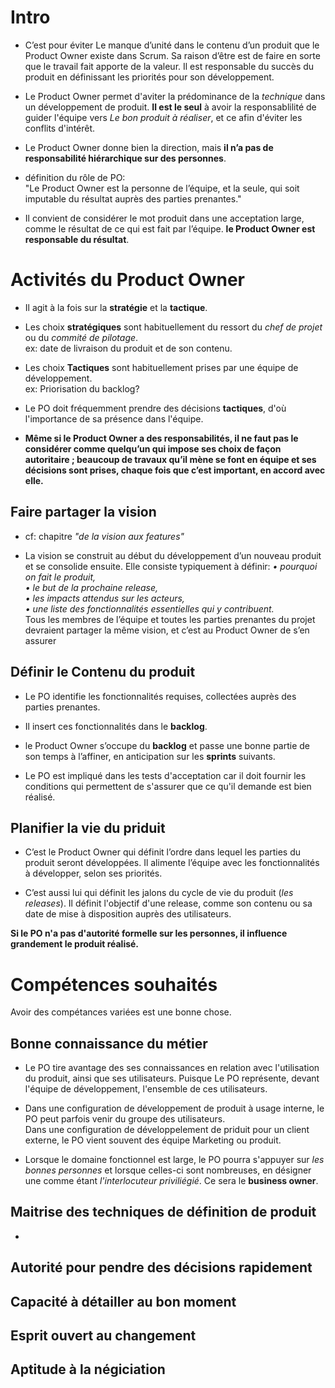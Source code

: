 # Intro  
- C’est pour éviter Le manque d’unité dans le contenu d’un produit que le Product Owner existe dans Scrum. Sa raison d’être est de faire en sorte que le travail fait apporte de la valeur. Il est responsable du succès du produit en définissant les priorités pour son développement.

- Le Product Owner permet d'aviter la prédominance de la *technique* dans un développement de produit. **Il est le seul** à avoir la responsablilité de guider l'équipe vers *Le bon produit à réaliser*, et ce afin d'éviter les conflits d'intérêt.  
- Le Product Owner donne bien la direction, mais **il n’a pas de responsabilité hiérarchique sur des personnes**. 
- définition du rôle de PO:  
"Le Product Owner est la personne de l’équipe, et la seule, qui soit imputable du résultat auprès des parties prenantes." 
- Il convient de considérer le mot produit dans une acceptation large, comme le résultat de ce qui est fait par l’équipe. **le Product Owner est responsable du résultat**.

# Activités du Product Owner
- Il agit à la fois sur la **stratégie** et la **tactique**.  

- Les choix **stratégiques** sont habituellement du ressort du *chef de projet* ou du *commité de pilotage*.  
ex: date de livraison du produit et de son contenu. 
- Les choix **Tactiques** sont habituellement prises par une équipe de développement.  
ex: Priorisation du backlog? 
- Le PO doit fréquemment prendre des décisions **tactiques**, d'où l'importance de sa présence dans l'équipe.  
-  **Même si le Product Owner a des responsabilités, il ne faut pas le considérer comme quelqu’un qui impose ses choix de façon autoritaire ; beaucoup de travaux qu’il mène se font en équipe et ses décisions sont prises, chaque fois que c’est important, en accord avec elle.**  

## Faire partager la vision  
- cf: chapitre *"de la vision aux features"*  

- La vision se construit au début du développement d’un nouveau produit et se consolide ensuite. Elle consiste typiquement à définir:
*• pourquoi on fait le produit,  
• le but de la prochaine release,  
• les impacts attendus sur les acteurs,  
• une liste des fonctionnalités essentielles qui y contribuent.*  
Tous les membres de l’équipe et toutes les parties prenantes du projet devraient partager la même vision, et c’est au Product Owner de s’en assurer

## Définir le Contenu du produit 
- Le PO identifie les fonctionnalités requises, collectées auprès des parties prenantes. 

- Il insert ces fonctionnalités dans le **backlog**. 
- le Product Owner s’occupe du **backlog** et passe une bonne partie de son temps à l’affiner, en anticipation sur les **sprints** suivants.
- Le PO est impliqué dans les tests d'acceptation car il doit fournir les conditions qui permettent de s'assurer que ce qu'il demande est bien réalisé. 

## Planifier la vie du priduit 
- C’est le Product Owner qui définit l’ordre dans lequel les parties du produit seront développées. Il alimente l’équipe avec les fonctionnalités à développer, selon ses priorités.

- C’est aussi lui qui définit les jalons du cycle de vie du produit (*les releases*). Il définit l'objectif d'une release, comme son contenu ou sa date de mise à disposition auprès des utilisateurs. 

**Si le PO n'a pas d'autorité formelle sur les personnes, il influence grandement le produit réalisé.** 

# Compétences souhaités 
Avoir des compétances variées est une bonne chose. 

## Bonne connaissance du métier 
- Le PO tire avantage des ses connaissances en relation avec l'utilisation du produit, ainsi que ses utilisateurs. Puisque Le PO représente, devant l'équipe de développement, l'ensemble de ces utilisateurs.

- Dans une configuration de développement de produit à usage interne, le PO peut parfois venir du groupe des utilisateurs.  
Dans une configuration de développelement de priduit pour un client externe, le PO vient souvent des équipe Marketing ou produit. 
- Lorsque le domaine fonctionnel est large, le PO pourra s'appuyer sur *les bonnes personnes* et lorsque celles-ci sont nombreuses, en désigner une comme étant *l'interlocuteur priviliégié*. Ce sera le **business owner**.

## Maitrise des techniques de définition de produit 
- 
## Autorité pour pendre des décisions rapidement 
## Capacité à détailler au bon moment 
## Esprit ouvert au changement 
## Aptitude à la négiciation  

